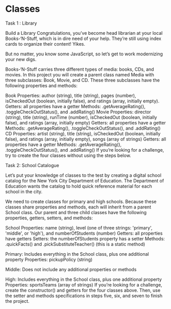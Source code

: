 # Classes

Task 1 : Library

Build a Library
Congratulations, you’ve become head librarian at your local Books-‘N-Stuff, which is in dire need of your help. They’re still using index cards to organize their content! Yikes.

But no matter, you know some JavaScript, so let’s get to work modernizing your new digs.

Books-‘N-Stuff carries three different types of media: books, CDs, and movies. In this project you will create a parent class named Media with three subclasses: Book, Movie, and CD. These three subclasses have the following properties and methods:

Book
Properties: author (string), title (string), pages (number), isCheckedOut (boolean, initially false), and ratings (array, initially empty).
Getters: all properties have a getter
Methods: .getAverageRating(), .toggleCheckOutStatus(), and .addRating()
Movie
Properties: director (string), title (string), runTime (number), isCheckedOut (boolean, initially false), and ratings (array, initially empty)
Getters: all properties have a getter
Methods: .getAverageRating(), .toggleCheckOutStatus(), and .addRating()
CD
Properties: artist (string), title (string), isCheckedOut (boolean, initially false), and ratings (array, initially empty), songs (array of strings)
Getters: all properties have a getter
Methods: .getAverageRating(), .toggleCheckOutStatus(), and .addRating()
If you’re looking for a challenge, try to create the four classes without using the steps below.


Task 2: School Catalogue

Let’s put your knowledge of classes to the test by creating a digital school catalog for the New York City Department of Education. The Department of Education wants the catalog to hold quick reference material for each school in the city.

We need to create classes for primary and high schools. Because these classes share properties and methods, each will inherit from a parent School class. Our parent and three child classes have the following properties, getters, setters, and methods:

School
Properties: name (string), level (one of three strings: 'primary', 'middle', or 'high'), and numberOfStudents (number)
Getters: all properties have getters
Setters: the numberOfStudents property has a setter
Methods: .quickFacts() and .pickSubstituteTeacher() (this is a static method)

Primary:
Includes everything in the School class, plus one additional property
Properties: pickupPolicy (string)

Middle:
Does not include any additional properties or methods

High:
Includes everything in the School class, plus one additional property
Properties: sportsTeams (array of strings)
If you’re looking for a challenge, create the constructor() and getters for the four classes above. Then, use the setter and methods specifications in steps five, six, and seven to finish the project.

